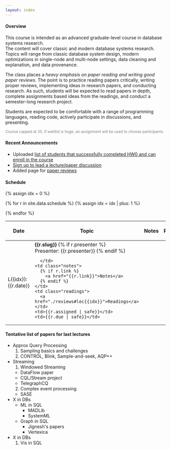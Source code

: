 ```yaml
---
layout: index
---
```



#### Overview

This course is intended as an advanced graduate-level course in database systems research.  
The content will cover classic and modern database systems research.  Topics will range from classic database system design, modern optimizations in single-node and multi-node settings, data cleaning and explanation, and data provenance.

The class places a _heavy emphasis on paper reading and writing good paper reviews_.   The point is to practice reading papers critically, writing proper reviews, implementing ideas in research papers, and conducting research.  As such, students will be expected to read papers in depth, complete assignments based ideas from the readings, and conduct a semester-long research project.

Students are expected to be comfortable with a range of programming languages, reading code, actively participate in discussions, and presenting.

<small style="color: grey">Course capped at 25.  If waitlist is huge, an assignment will be used to choose participants.</small>



#### Recent Announcements

* Uploaded [list of students that successfully completed HW0 and can enroll in the course](./md5s)
* [Sign up to lead a lecture/paper discussion](https://piazza.com/class/jpqearvq2qq201?cid=11)
* Added page for [paper reviews](./reviews)

#### Schedule


<style>
.presenter { }
</style>

<table class="table table-striped schedule">
  <thead>
  <tr>
    <!--<th class="idx" style="width: 3em; max-width:3em;"></th>-->
    <th class="date" style="width: 4em; max-width: 4em;"> <p> <span>Date </span> </p> </th>
    <th style="min-width: 15%;"> <p> <span>Topic </span> </p> </th>
    <th style="width: 10%"> <p> <span>Notes </span> </p> </th>
    <th style="width: 10%"> <p> <span>Readings </span> </p> </th>
    <th style="width: 15%;"> <p> <span>Assigned</span> </p> </th>
    <th style="width: 15%;"> <p> <span>Due</span> </p> </th>
  </tr>
  </thead>
{% assign idx = 0 %}

{% for r in site.data.schedule %}
  {% assign idx = idx | plus: 1  %}
  <tr style="background-color: {{r.color}}; ">
    <!--<td class="idx">L{{idx}}</td>-->
    <td class="date">L{{idx}}: {{r.date}}</td>
    <td class="slug">
      <b>{{r.slug}}</b>
      {% if r.presenter %}
        <br/>
        <span class='presenter'>Presenter: {{r.presenter}}</span>
      {% endif %}

      </td>
    <td class="notes">
      {% if r.link %}
        <a href="{{r.link}}">Notes</a>
      {% endif %}
    </td>
    <td class="readings">
      <a href="./reviews#lec{{idx}}">Readings</a>
    </td>
    <td>{{r.assigned | safe}}</td>
    <td>{{r.due | safe}}</td>
  </tr>
{% endfor %}
</table>



#### Tentative list of papers for last lectures

* Approx Query Processing
  1. Sampling basics and challenges
  2. CONTROL, Blink, Sample-and-seek, AQP++
* Streaming
  1. Windowed Streaming
    * DataFlow paper
    * CQL/Stream project
    * TelegraphCQ
  2. Complex event processing
    * SASE
* X in DBs
  * ML in SQL
    * MADLib
    * SystemML
  * Graph in SQL
    * Jignesh's papers
    * Vertexica
* X in DBs
  1. Vis in SQL



<!--

Topics will cover a subset of papers from [the redbook](http://www.redbook.io), as well as modern provenance/lineage, data analysis, cleaning, and perhaps databases+ML.


* Intro
  1. Syllabus + life of a query + meta stuff
    * Codd
  2. DB primer/background
    * Storage hierarchies and [numbers you should know](https://gist.github.com/hellerbarde/2843375)
    * The importance of simple equations
    * 5 minute rule
    * Other principles
* Basics
  1. [Architecture of a DB](http://db.cs.berkeley.edu/papers/fntdb07-architecture.pdf)
  2. [SystemR retrospective](http://db.cs.berkeley.edu/cs262/SystemR-annotated.pdf) or   
     [Design of Postgres](http://db.cs.berkeley.edu/cs286/papers/postgres-cacm1986.pdf)
* Indexes
  1. R-trees
  2. [GIST-trees](http://db.cs.berkeley.edu/papers/vldb95-gist.pdf)
* Joins
  1. Shapiro: Join Processing in Database Systems with Large Main Memories  
  2. Track Join (Wangda?)
* Execution
  1. Volcano's Exchange
    * https://people.eecs.berkeley.edu/~brewer/cs262/exchange+eddies.html
  2. Eddies
* Lower level Optimizations
  * DBMin
  * [Hybrid Caching](http://db.cs.berkeley.edu/cs286/papers/caching-sigmod1996.pdf)
* Query Plan Optimization
  * Classics
    * Selinger
    * Cascades
    * Volcano Optimizer
  * Modern stuff
    * Using RL for join optimization
* Languages
  1. datalog
  2. schemaSQL
* Systems Architectures
  1. C-Store
    * Column-Stores vs. Row-Stores: How Different Are They Really?
  2. H-store/Hekaton
* Systems Architectures
  1. Query Compilation
    * T. Neumann, Efficiently Compiling Efficient Query Plans for Modern Hardware
    * K. Krikellas, et al., Generating Code for Holistic Query Evaluation, in ICDE, 2010
    * How to Architect a Query Compiler, Revisited
  2. ??
* Materialization for physical database design
  1. Materialized Views
    * Updating Materialized Views
    * Surajit's paper
      * http://www.vldb.org/conf/2007/papers/special/p3-chaudhuri.pdf
  2. Datacubes
    * Jim Gray paper
    * [Implementing data cubes efficiently](http://db.cs.berkeley.edu/cs286/papers/datacube-sigmod1996.pdf)
* Approx Query Processing
  1. Sampling basics and challenges
  2. CONTROL, Blink, Sample-and-seek, AQP++
* Streaming
  1. Windowed Streaming
    * DataFlow paper
    * CQL/Stream project
    * TelegraphCQ
  2. Complex event processing
    * SASE
* X in DBs
  * ML in SQL
    * MADLib
    * SystemML
  * Graph in SQL
    * Jignesh's papers
    * Vertexica
* X in DBs
  1. Vis in SQL

-->
<!--

* Distributed Query Processing
  1. Gamma: distributed Joins
  2. 
* Concurrency Control
  1. Serializability, Linearizability, tec overview
  2. MVCC and OCC
* Basics of Plan Execution / optimization
  * SEDA?
  * dbmin
* Languages
  * SchemaSQL
  * datalog
* Storage
* Recovery
  * ARIES
  * H-store
* Architectures
  * C-Store + ten years later
  * Hekaton
  * MR/Spark
  * Naiad
  * Query compilation + Tarik
* Concurrency Control
  * MVCC vs OCC vs Pessimistic vs CALM
* Slightly modern stuff
  * In network execution?
  * ML in SQL
    * MADLib
    * SystemML
  * Graph in SQL
    * Jignesh's papers
    * Vertexica
* Scheduling
* Networking
-->
